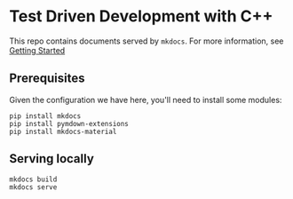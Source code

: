 # Test Driven Development with C++

This repo contains documents served by `mkdocs`. For more information, see [Getting Started](https://www.mkdocs.org/getting-started/)

## Prerequisites

Given the configuration we have here, you'll need to install some modules:

```shell
pip install mkdocs
pip install pymdown-extensions
pip install mkdocs-material
```

## Serving locally

```shell
mkdocs build
mkdocs serve
```
